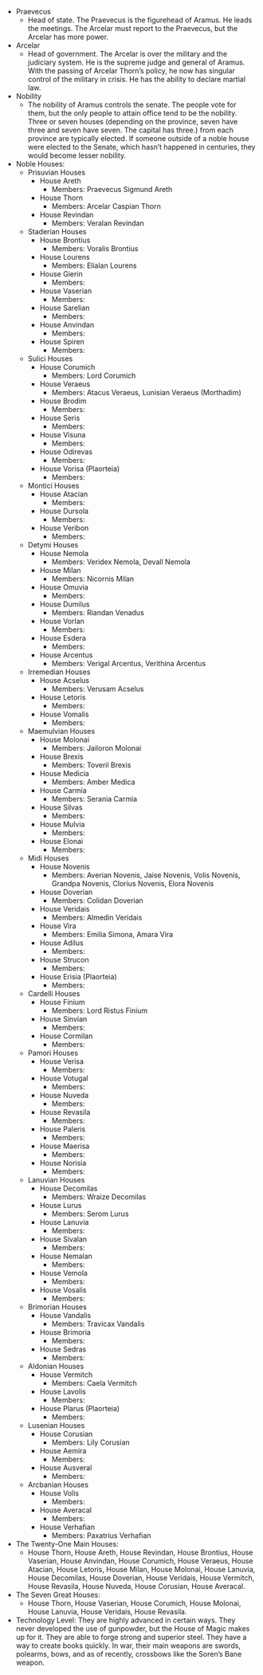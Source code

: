 - Praevecus
	- Head of state. The Praevecus is the figurehead of Aramus. He leads the meetings. The Arcelar must report to the Praevecus, but the Arcelar has more power.
- Arcelar
	- Head of government. The Arcelar is over the military and the judiciary system. He is the supreme judge and general of Aramus. With the passing of Arcelar Thorn’s policy, he now has singular control of the military in crisis. He has the ability to declare martial law.
- Nobility
	- The nobility of Aramus controls the senate. The people vote for them, but the only people to attain office tend to be the nobility. Three or seven houses (depending on the province, seven have three and seven have seven. The capital has three.) from each province are typically elected. If someone outside of a noble house were elected to the Senate, which hasn’t happened in centuries, they would become lesser nobility.
- Noble Houses:
	- Prisuvian Houses
		- House Areth
			- Members: Praevecus Sigmund Areth
		- House Thorn
			- Members: Arcelar Caspian Thorn
		- House Revindan
			- Members: Veralan Revindan
	- Staderian Houses
		- House Brontius
			- Members: Voralis Brontius
		- House Lourens
			- Members: Elialan Lourens
		- House Gierin
			- Members: 
		- House Vaserian
			- Members: 
		- House Sarelian
			- Members: 
		- House Anvindan
			- Members: 
		- House Spiren
			- Members: 
	- Sulici Houses
		- House Corumich
			- Members: Lord Corumich
		- House Veraeus
			- Members: Atacus Veraeus, Lunisian Veraeus (Morthadim)
		- House Brodim
			- Members: 
		- House Seris
			- Members: 
		- House Visuna
			- Members: 
		- House Odirevas
			- Members: 
		- House Vorisa (Plaorteia)
			- Members: 
	- Montici Houses
		- House Atacian
			- Members: 
		- House Dursola
			- Members: 
		- House Veribon
			- Members: 
	- Detymi Houses
		- House Nemola
			- Members: Veridex Nemola, Devall Nemola
		- House Milan
			- Members: Nicornis Milan
		- House Omuvia
			- Members: 
		- House Dumilus
			- Members: Riandan Venadus
		- House Vorlan
			- Members: 
		- House Esdera
			- Members: 
		- House Arcentus
			- Members: Verigal Arcentus, Verithina Arcentus
	- Irremedian Houses
		- House Acselus
			- Members: Verusam Acselus
		- House Letoris
			- Members: 
		- House Vomalis
			- Members: 
	- Maemulvian Houses
		- House Molonai
			- Members: Jailoron Molonai
		- House Brexis
			- Members: Toveril Brexis
		- House Medicia
			- Members: Amber Medica
		- House Carmia
			- Members: Serania Carmia
		- House Silvas
			- Members: 
		- House Mulvia
			- Members: 
		- House Elonai
			- Members: 
	- Midi Houses
		- House Novenis
			- Members: Averian Novenis, Jaise Novenis, Volis Novenis, Grandpa Novenis, Clorius Novenis, Elora Novenis
		- House Doverian
			- Members: Colidan Doverian
		- House Veridais
			- Members: Almedin Veridais
		- House Vira
			- Members: Emilia Simona, Amara Vira
		- House Adilus
			- Members: 
		- House Strucon
			- Members: 
		- House Erisia (Plaorteia)
			- Members: 
	- Cardelli Houses
		- House Finium
			- Members: Lord Ristus Finium
		- House Sinvian
			- Members: 
		- House Cormilan
			- Members: 
	- Pamori Houses
		- House Verisa
			- Members: 
		- House Votugal
			- Members: 
		- House Nuveda
			- Members: 
		- House Revasila
			- Members: 
		- House Paleris
			- Members: 
		- House Maerisa
			- Members: 
		- House Norisia
			- Members: 
	- Lanuvian Houses
		- House Decomilas
			- Members: Wraize Decomilas
		- House Lurus
			- Members: Serom Lurus
		- House Lanuvia
			- Members: 
		- House Sivalan
			- Members: 
		- House Nemalan
			- Members: 
		- House Vemola
			- Members: 
		- House Vosalis
			- Members: 
	- Brimorian Houses
		- House Vandalis
			- Members: Travicax Vandalis
		- House Brimoria
			- Members: 
		- House Sedras
			- Members: 
	- Aldonian Houses
		- House Vermitch
			- Members: Caela Vermitch
		- House Lavolis
			- Members: 
		- House Plarus (Plaorteia)
			- Members: 
	- Lusenian Houses
		- House Corusian
			- Members: Lily Corusian
		- House Aemira
			- Members: 
		- House Ausveral
			- Members: 
	- Arcbanian Houses
		- House Volis
			- Members: 
		- House Averacal
			- Members: 
		- House Verhafian
			- Members: Paxatrius Verhafian 
- The Twenty-One Main Houses:
	- House Thorn, House Areth, House Revindan, House Brontius, House Vaserian, House Anvindan, House Corumich, House Veraeus, House Atacian, House Letoris, House Milan, House Molonai, House Lanuvia, House Decomilas, House Doverian, House Veridais, House Vermitch, House Revasila, House Nuveda, House Corusian, House Averacal.
- The Seven Great Houses:
	- House Thorn, House Vaserian, House Corumich, House Molonai, House Lanuvia, House Veridais, House Revasila.
- Technology Level: They are highly advanced in certain ways. They never developed the use of gunpowder, but the House of Magic makes up for it. They are able to forge strong and superior steel. They have a way to create books quickly. In war, their main weapons are swords, polearms, bows, and as of recently, crossbows like the Soren’s Bane weapon.